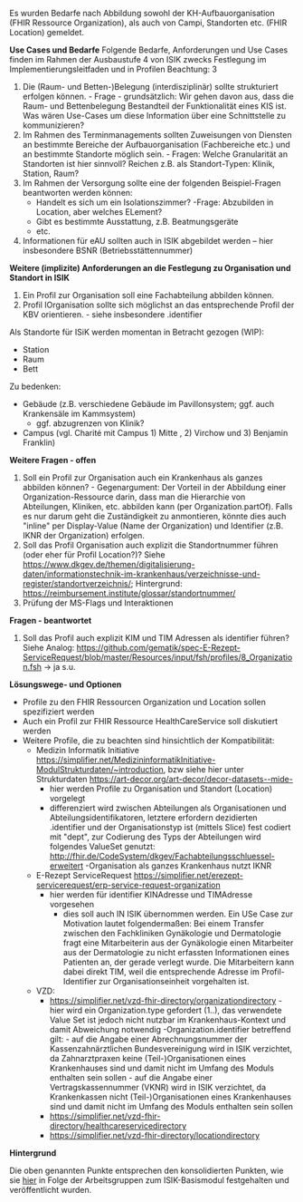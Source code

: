 Es wurden Bedarfe nach Abbildung sowohl der KH-Aufbauorganisation (FHIR Ressource Organization), als auch von Campi, Standorten etc. (FHIR Location) gemeldet.

**Use Cases und Bedarfe**
Folgende Bedarfe, Anforderungen und Use Cases finden im Rahmen der Ausbaustufe 4 von ISIK zwecks Festlegung im Implementierungsleitfaden und in Profilen Beachtung: 3

1. Die (Raum- und Betten-)Belegung (interdisziplinär) sollte strukturiert erfolgen können.
        - Frage - grundsätzlich: Wir gehen davon aus, dass die Raum- und Bettenbelegung Bestandteil der Funktionalität eines KIS ist. Was wären Use-Cases um diese Information über eine Schnittstelle zu kommunizieren?
1. Im Rahmen des Terminmanagements sollten Zuweisungen von Diensten an bestimmte Bereiche der Aufbauorganisation (Fachbereiche etc.) und an bestimmte Standorte möglich sein.
        - Fragen: Welche Granularität an Standorten ist hier sinnvoll? Reichen z.B. als Standort-Typen: Klinik, Station, Raum?
1. Im Rahmen der Versorgung sollte eine der folgenden Beispiel-Fragen beantworten werden können:
    - Handelt es sich um ein Isolationszimmer?
        -Frage: Abzubilden in Location, aber welches ELement?
    - Gibt es bestimmte Ausstattung, z.B. Beatmungsgeräte
    - etc.
1.  Informationen für eAU sollten auch in ISIK abgebildet werden – hier insbesondere BSNR (Betriebsstättennummer)

**Weitere (implizite) Anforderungen an die Festlegung zu Organisation und Standort in ISIK**
1. Ein Profil zur Organisation soll eine Fachabteilung abbilden können.
1. Profil IOrganisation sollte sich möglichst an das entsprechende Profil der KBV orientieren.
        - siehe insbesondere .identifier

Als Standorte für ISiK werden momentan in Betracht gezogen (WIP):
- Station
- Raum
- Bett

Zu bedenken:
- Gebäude (z.B. verschiedene Gebäude im Pavillonsystem; ggf. auch Krankensäle im Kammsystem)
    - ggf. abzugrenzen von Klinik?
- Campus (vgl. Charité mit Campus 1) Mitte , 2) Virchow und 3) Benjamin Franklin)

**Weitere Fragen - offen**
1. Soll ein Profil zur Organisation auch ein Krankenhaus als ganzes abbilden können?
        - Gegenargument:  Der Vorteil in der Abbildung einer Organization-Ressource darin, dass man die Hierarchie von Abteilungen, Kliniken, etc. abbilden kann (per Organization.partOf). Falls es nur darum geht die Zuständigkeit zu anmontieren, könnte dies auch "inline" per Display-Value (Name der Organization) und Identifier (z.B. IKNR der Organization) erfolgen.
1. Soll das Profil Organisation auch explizit die Standortnummer führen (oder eher für Profil Location?)? Siehe https://www.dkgev.de/themen/digitalisierung-daten/informationstechnik-im-krankenhaus/verzeichnisse-und-register/standortverzeichnis/; Hintergrund: https://reimbursement.institute/glossar/standortnummer/
1. Prüfung der MS-Flags und Interaktionen

**Fragen - beantwortet**
1. Soll das Profil auch explizit KIM und TIM Adressen als identifier führen? Siehe Analog: https://github.com/gematik/spec-E-Rezept-ServiceRequest/blob/master/Resources/input/fsh/profiles/8_Organization.fsh -> ja s.u.



**Lösungswege- und Optionen** 

- Profile zu den FHIR Ressourcen Organization und Location sollen spezifiziert werden
- Auch ein Profil zur FHIR Ressource HealthCareService soll diskutiert werden
- Weitere Profile, die zu beachten sind hinsichtlich der Kompatibilität:
   - Medizin Informatik Initiative https://simplifier.net/MedizininformatikInitiative-ModulStrukturdaten/~introduction, bzw siehe hier unter Strukturdaten https://art-decor.org/art-decor/decor-datasets--mide-
        - hier werden Profile zu Organisation und Standort (Location) vorgelegt
        - differenziert wird zwischen Abteilungen als Organisationen und Abteilungsidentifikatoren, letztere erfordern dezidierten .identifier und der Organisationstyp ist (mittels Slice) fest codiert mit "dept",  zur Codierung des Typs der Abteilungen wird folgendes ValueSet genutzt: http://fhir.de/CodeSystem/dkgev/Fachabteilungsschluessel-erweitert
        -Organisation als ganzes Krankenhaus nutzt IKNR
   - E-Rezept ServiceRequest https://simplifier.net/erezept-servicerequest/erp-service-request-organization
        - hier werden für identifier KINAdresse und TIMAdresse vorgesehen
            - dies soll auch IN ISIK übernommen werden. Ein USe Case zur Motivation lautet folgendermaßen: Bei einem Transfer zwischen den Fachkliniken Gynäkologie und Dermatologie fragt eine Mitarbeiterin aus der Gynäkologie einen Mitarbeiter aus der Dermatologie zu nicht erfassten Informationen eines  Patienten an, der gerade verlegt wurde. Die Mitarbeitern kann dabei direkt TIM, weil die entsprechende Adresse im Profil-Identifier zur Organisationseinheit vorgehalten ist.
   - VZD:
        - https://simplifier.net/vzd-fhir-directory/organizationdirectory
                - hier wird ein Organization.type gefordert (1..), das verwendete Value Set ist jedoch nicht nutzbar im Krankenhaus-Kontext und damit Abweichung notwendig
                -Organization.identifier betreffend gilt:
                        - auf die Angabe einer Abrechnungsnummer der Kassenzahnärztlichen Bundesvereinigung wird in ISIK verzichtet, da Zahnarztpraxen keine (Teil-)Organisationen eines Krankenhauses sind und damit nicht im Umfang des Moduls enthalten sein sollen
                        - auf die Angabe einer Vertragskassennummer (VKNR) wird in ISIK verzichtet, da Krankenkassen nicht (Teil-)Organisationen eines Krankenhauses sind und damit nicht im Umfang des Moduls enthalten sein sollen
        - https://simplifier.net/vzd-fhir-directory/healthcareservicedirectory
        - https://simplifier.net/vzd-fhir-directory/locationdirectory

**Hintergrund**

Die oben genannten Punkte entsprechen den konsolidierten Punkten, wie sie [hier](https://github.com/gematik/spec-ISiK-Basismodul/discussions/326) in Folge der Arbeitsgruppen zum ISIK-Basismodul festgehalten und veröffentlicht wurden.
